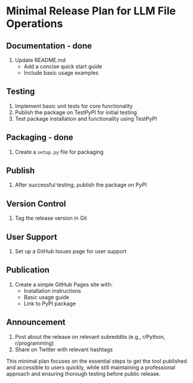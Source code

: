 # Minimal Release Plan for LLM File Operations

## Documentation - done
1. Update README.md
   - Add a concise quick start guide
   - Include basic usage examples

## Testing
1. Implement basic unit tests for core functionality
2. Publish the package on TestPyPI for initial testing
3. Test package installation and functionality using TestPyPI

## Packaging - done
1. Create a `setup.py` file for packaging

## Publish
1. After successful testing, publish the package on PyPI

## Version Control
1. Tag the release version in Git

## User Support
1. Set up a GitHub Issues page for user support

## Publication
1. Create a simple GitHub Pages site with:
   - Installation instructions
   - Basic usage guide
   - Link to PyPI package

## Announcement
1. Post about the release on relevant subreddits (e.g., r/Python, r/programming)
2. Share on Twitter with relevant hashtags

This minimal plan focuses on the essential steps to get the tool published and accessible to users quickly, while still maintaining a professional approach and ensuring thorough testing before public release.
